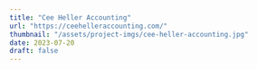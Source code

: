 ```yaml
---
title: "Cee Heller Accounting"
url: "https://ceehelleraccounting.com/"
thumbnail: "/assets/project-imgs/cee-heller-accounting.jpg"
date: 2023-07-20
draft: false
---
```

